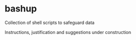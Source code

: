 # bashup
Collection of shell scripts to safeguard data 

Instructions, justification and suggestions under construction
